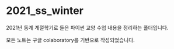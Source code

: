 # 2021_ss_winter

2021년 동계 계절학기로 들은 파이썬 교양 수업 내용을 정리하는 폴더입니다.

모든 노트는 구글 colaboratory를 기반으로 작성되었습니다.
